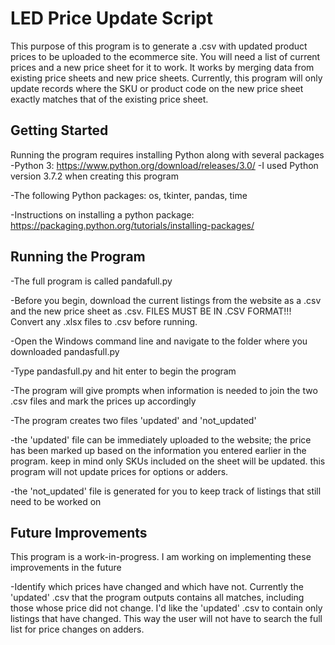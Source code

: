 # LED Price Update Script
This purpose of this program is to generate a .csv with updated product prices to be uploaded to the ecommerce site. You will need a list of current prices and a new price sheet for it to work. It works by merging data from existing price sheets and new price sheets. Currently, this program will only update records where the SKU or product code on the new price sheet exactly matches that of the existing price sheet. 

## Getting Started

Running the program requires installing Python along with several packages
-Python 3: https://www.python.org/download/releases/3.0/
  -I used Python version 3.7.2 when creating this program
  
-The following Python packages: os, tkinter, pandas, time

-Instructions on installing a python package: https://packaging.python.org/tutorials/installing-packages/


## Running the Program

-The full program is called pandafull.py

-Before you begin, download the current listings from the website as a .csv and the new price sheet as .csv. FILES MUST BE IN .CSV FORMAT!!! Convert any .xlsx files to .csv before running. 

-Open the Windows command line and navigate to the folder where you downloaded pandasfull.py

-Type pandasfull.py and hit enter to begin the program

-The program will give prompts when information is needed to join the two .csv files and mark the prices up accordingly

-The program creates two files 'updated' and 'not_updated'
  
  -the 'updated' file can be immediately uploaded to the website; the price has been marked up based on the information you entered earlier in the program. keep in mind only SKUs included on the sheet will be updated. this program will not update prices for options or adders.
  
  -the 'not_updated' file is generated for you to keep track of listings that still need to be worked on
  
  ## Future Improvements
  
  This program is a work-in-progress. I am working on implementing these improvements in the future
  
  -Identify which prices have changed and which have not. Currently the 'updated' .csv that the program outputs contains all matches, including those whose price did not change. I'd like the 'updated' .csv to contain only listings that have changed. This way the user will not have to search the full list for price changes on adders. 


